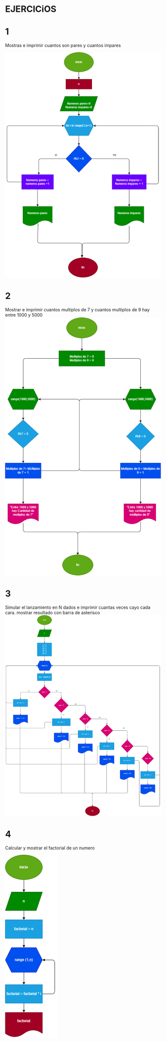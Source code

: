 # EJERCICiOS
# 1
Mostras e imprimir cuantos son pares y cuantos impares
 
![Diagrama de flujo](Diagrama1.png "Diagrama de flujo")
# 2
Mostrar e imprimir cuantos multiplos de 7 y cuantos multiplos de 9 hay entre 1000 y 5000
![Diagrama de flujo](Diagrama2.png "Diagrama de flujo")
# 3
Simular el lanzamiento en N dados e imprimir cuantas veces cayo cada cara. mostrar resultado con barra de asterisco
![Diagrama de flujo](Diagrama3.png "Diagrama de flujo")
# 4 
Calcular y mostrar el factorial de un numero 

![Diagrama de flujo](Diagrama4.png "Diagrama de flujo")



